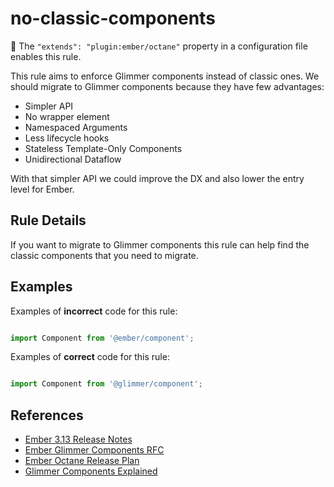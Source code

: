 # no-classic-components

:car: The `"extends": "plugin:ember/octane"` property in a configuration file enables this rule.

This rule aims to enforce Glimmer components instead of classic ones. We should migrate to Glimmer components because
they have few advantages:

- Simpler API
- No wrapper element
- Namespaced Arguments
- Less lifecycle hooks
- Stateless Template-Only Components
- Unidirectional Dataflow

With that simpler API we could improve the DX and also lower the entry level for Ember.

## Rule Details

If you want to migrate to Glimmer components this rule can help find the classic components that you need to migrate.

## Examples

Examples of **incorrect** code for this rule:

```js

import Component from '@ember/component';

```

Examples of **correct** code for this rule:

```js

import Component from '@glimmer/component';

```

## References

- [Ember 3.13 Release Notes](https://blog.emberjs.com/2019/09/25/ember-3-13-released.html)
- [Ember Glimmer Components RFC](https://github.com/emberjs/rfcs/blob/master/text/0416-glimmer-components.md)
- [Ember Octane Release Plan](https://blog.emberjs.com/2019/08/15/octane-release-plan.html)
- [Glimmer Components Explained](https://www.pzuraq.com/coming-soon-in-ember-octane-part-5-glimmer-components/)
